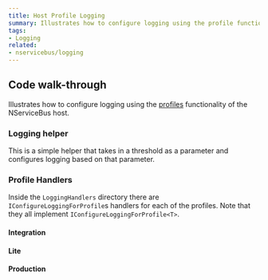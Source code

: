 ```yaml
---
title: Host Profile Logging
summary: Illustrates how to configure logging using the profile functionality of the NServiceBus host.
tags:
- Logging
related:
- nservicebus/logging
---
```



## Code walk-through

Illustrates how to configure logging using the [profiles](/nservicebus/hosting/nservicebus-host/profiles.md) functionality of the NServiceBus host.


### Logging helper

This is a simple helper that takes in a threshold as a parameter and configures logging based on that parameter.

<!-- import LoggingHelper -->
  

### Profile Handlers

Inside the `LoggingHandlers` directory there are `IConfigureLoggingForProfile`s handlers for each of the profiles. Note that they all implement `IConfigureLoggingForProfile<T>`.


#### Integration

<!-- import IntegrationHandler -->


#### Lite 

<!-- import LiteHandler -->


#### Production

<!-- import ProductionHandler --> 